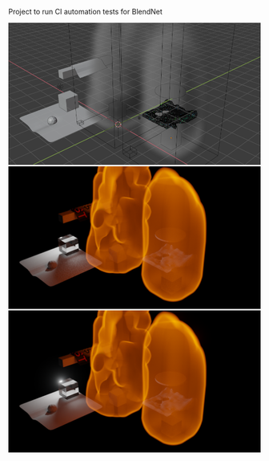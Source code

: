 Project to run CI automation tests for BlendNet

![Screenshot](screenshot.png)
![Render result](render.png)
![Compose result](compose.png)
